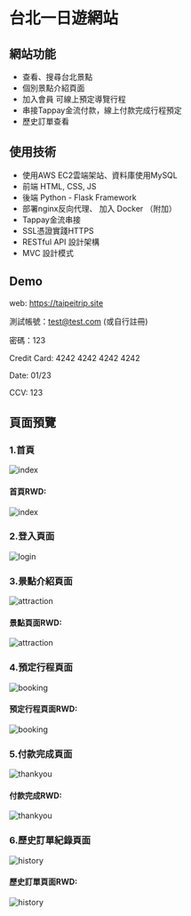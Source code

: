 # 台北一日遊網站

## 網站功能
* 查看、搜尋台北景點
* 個別景點介紹頁面
* 加入會員 可線上預定導覽行程
* 串接Tappay金流付款，線上付款完成行程預定
* 歷史訂單查看


## 使用技術
- 使用AWS EC2雲端架站、資料庫使用MySQL
- 前端 HTML, CSS, JS
- 後端 Python - Flask Framework
- 部署nginx反向代理、 加入 Docker （附加）
- Tappay金流串接
- SSL憑證實踐HTTPS
- RESTful API 設計架構
- MVC 設計模式

## Demo
web: https://taipeitrip.site

測試帳號：test@test.com (或自行註冊)

密碼：123

Credit Card: 4242 4242 4242 4242

Date: 01/23

CCV: 123

## 頁面預覽
### 1.首頁
![index](./github-png/1-1index.jpeg)

#### 首頁RWD:
![index](./github-png/1-2index.png)

### 2.登入頁面
![login](./github-png/2-1login.png)

### 3.景點介紹頁面
![attraction](./github-png/3-1attraction.jpeg)

#### 景點頁面RWD:
![attraction](./github-png/3-2attraction.jpeg)

### 4.預定行程頁面
![booking](./github-png/4-1booking.jpeg)

#### 預定行程頁面RWD:
![booking](./github-png/4-2booking.jpeg)

### 5.付款完成頁面
![thankyou](./github-png/5-1thankyou.jpeg)

#### 付款完成RWD:
![thankyou](./github-png/5-2thankyou.png)

### 6.歷史訂單紀錄頁面
![history](./github-png/6-1history.png)

#### 歷史訂單頁面RWD:
![history](./github-png/6-2history.png)